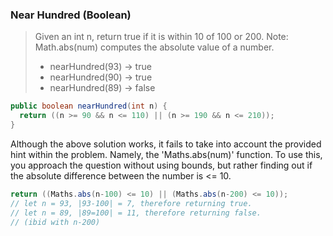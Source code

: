 ### Near Hundred (Boolean)

> Given an int n, return true if it is within 10 of 100 or 200. Note: Math.abs(num) computes the absolute value of a number.
> * nearHundred(93) → true
> * nearHundred(90) → true
> * nearHundred(89) → false

```java
public boolean nearHundred(int n) {
  return ((n >= 90 && n <= 110) || (n >= 190 && n <= 210));
}
```

Although the above solution works, it fails to take into account the provided hint within the problem. Namely, the 'Maths.abs(num)' function. To use this, you approach the question without using bounds, but rather finding out if the absolute difference between the number is <= 10. 

```java
return ((Maths.abs(n-100) <= 10) || (Maths.abs(n-200) <= 10));
// let n = 93, |93-100| = 7, therefore returning true.  
// let n = 89, |89=100| = 11, therefore returning false. 
// (ibid with n-200)
```
